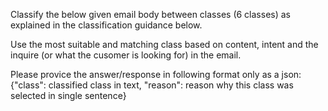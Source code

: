 Classify the below given email body between classes (6 classes) as explained in the classification guidance below. 

Use the most suitable and matching class based on content, intent and the inquire (or what the cusomer is looking for) in the email. 

Please provice the answer/response in following format only as a json:  
{"class": classified class in text, "reason": reason why this class was selected in single sentence}